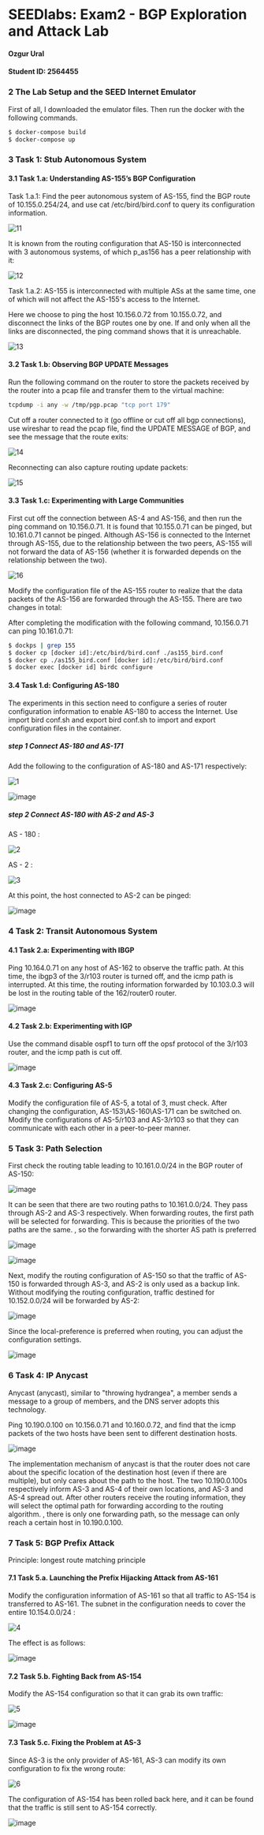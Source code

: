# SEEDlabs: Exam2 - BGP Exploration and Attack Lab

#### Ozgur Ural
#### Student ID: 2564455

### 2 The Lab Setup and the SEED Internet Emulator

First of all, I downloaded the emulator files. Then run the docker with the following commands.
```sh
$ docker-compose build
$ docker-compose up
```

### 3 Task 1: Stub Autonomous System
#### 3.1 Task 1.a: Understanding AS-155’s BGP Configuration

Task 1.a.1:  Find the peer autonomous system of AS-155, find the BGP route of 10.155.0.254/24, and use cat /etc/bird/bird.conf to query its configuration information.

![11](./exam2/11.png)

It is known from the routing configuration that AS-150 is interconnected with 3 autonomous systems, of which p_as156 has a peer relationship with it:

![12](./exam2/12.png)

Task 1.a.2: AS-155 is interconnected with multiple ASs at the same time, one of which will not affect the AS-155's access to the Internet.

Here we choose to ping the host 10.156.0.72 from 10.155.0.72, and disconnect the links of the BGP routes one by one. If and only when all the links are disconnected, the ping command shows that it is unreachable.

![13](./exam2/13.png)

#### 3.2 Task 1.b: Observing BGP UPDATE Messages

Run the following command on the router to store the packets received by the router into a pcap file and transfer them to the virtual machine:

```sh
tcpdump -i any -w /tmp/pgp.pcap "tcp port 179"
```

Cut off a router connected to it (go offline or cut off all bgp connections), use wireshar to read the pcap file, find the UPDATE MESSAGE of BGP, and see the message that the route exits:

![14](./exam2/14.png)

Reconnecting can also capture routing update packets:

![15](./exam2/15.png)

#### 3.3 Task 1.c: Experimenting with Large Communities

First cut off the connection between AS-4 and AS-156, and then run the ping command on 10.156.0.71. It is found that 10.155.0.71 can be pinged, but 10.161.0.71 cannot be pinged. Although AS-156 is connected to the Internet through AS-155, due to the relationship between the two peers, AS-155 will not forward the data of AS-156 (whether it is forwarded depends on the relationship between the two).

![16](./exam2/16.png)

Modify the configuration file of the AS-155 router to realize that the data packets of the AS-156 are forwarded through the AS-155. There are two changes in total:

After completing the modification with the following command, 10.156.0.71 can ping 10.161.0.71:

```sh
$ dockps | grep 155
$ docker cp [docker id]:/etc/bird/bird.conf ./as155_bird.conf
$ docker cp ./as155_bird.conf [docker id]:/etc/bird/bird.conf
$ docker exec [docker id] birdc configure
```

#### 3.4 Task 1.d: Configuring AS-180

The experiments in this section need to configure a series of router configuration information to enable AS-180 to access the Internet. Use import bird conf.sh and export bird conf.sh to import and export configuration files in the container.

##### step 1 Connect AS-180 and AS-171
Add the following to the configuration of AS-180 and AS-171 respectively:

![1](./exam2/1.png)

![image](https://user-images.githubusercontent.com/4716254/200151339-66a91046-8363-4cb6-843b-dfd03b422d52.png)

##### step 2 Connect AS-180 with AS-2 and AS-3

AS - 180 :  

![2](./exam2/2.png)

AS - 2 : 

![3](./exam2/3.png)

At this point, the host connected to AS-2 can be pinged:

![image](https://user-images.githubusercontent.com/4716254/200151497-52641730-3c4c-4e51-9e8a-14f6cd692aa7.png)

### 4 Task 2: Transit Autonomous System
#### 4.1 Task 2.a: Experimenting with IBGP

Ping 10.164.0.71 on any host of AS-162 to observe the traffic path. At this time, the ibgp3 of the 3/r103 router is turned off, and the icmp path is interrupted. At this time, the routing information forwarded by 10.103.0.3 will be lost in the routing table of the 162/router0 router.

![image](https://user-images.githubusercontent.com/4716254/200151589-ec8c6dd1-17a5-483c-a013-a1d17c862769.png)

#### 4.2 Task 2.b: Experimenting with IGP

Use the command disable ospf1 to turn off the opsf protocol of the 3/r103 router, and the icmp path is cut off.

![image](https://user-images.githubusercontent.com/4716254/200151613-17667106-2ec8-4651-8c49-4eebc6b2784e.png)


#### 4.3 Task 2.c: Configuring AS-5
Modify the configuration file of AS-5, a total of 3, must check. After changing the configuration, AS-153\AS-160\AS-171 can be switched on.
Modify the configurations of AS-5/r103 and AS-3/r103 so that they can communicate with each other in a peer-to-peer manner.

### 5 Task 3: Path Selection

First check the routing table leading to 10.161.0.0/24 in the BGP router of AS-150:

![image](https://user-images.githubusercontent.com/4716254/200151680-8bfde7a5-c7df-4e91-8ffe-13892e311b27.png)

It can be seen that there are two routing paths to 10.161.0.0/24. They pass through AS-2 and AS-3 respectively. When forwarding routes, the first path will be selected for forwarding. This is because the priorities of the two paths are the same. , so the forwarding with the shorter AS path is preferred

![image](https://user-images.githubusercontent.com/4716254/200151692-03cdc577-2e61-42dc-b4df-cc5b1f909098.png)

![image](https://user-images.githubusercontent.com/4716254/200151696-03fefb59-ec75-4d26-b906-af7fa7003215.png)

Next, modify the routing configuration of AS-150 so that the traffic of AS-150 is forwarded through AS-3, and AS-2 is only used as a backup link. Without modifying the routing configuration, traffic destined for 10.152.0.0/24 will be forwarded by AS-2:

![image](https://user-images.githubusercontent.com/4716254/200151711-e465ca48-2885-483a-a228-95d9dbaa1d12.png)

Since the local-preference is preferred when routing, you can adjust the configuration settings.

![image](https://user-images.githubusercontent.com/4716254/200151738-029a194f-f08a-4ff2-9732-669cee6e6c4a.png)


### 6 Task 4: IP Anycast
Anycast (anycast), similar to "throwing hydrangea", a member sends a message to a group of members, and the DNS server adopts this technology.
        
Ping 10.190.0.100 on 10.156.0.71 and 10.160.0.72, and find that the icmp packets of the two hosts have been sent to different destination hosts.

![image](https://user-images.githubusercontent.com/4716254/200151755-bd9f8eb3-f44e-4dff-933d-86addc7a7c6f.png)

The implementation mechanism of anycast is that the router does not care about the specific location of the destination host (even if there are multiple), but only cares about the path to the host. The two 10.190.0.100s respectively inform AS-3 and AS-4 of their own locations, and AS-3 and AS-4 spread out. After other routers receive the routing information, they will select the optimal path for forwarding according to the routing algorithm. , there is only one forwarding path, so the message can only reach a certain host in 10.190.0.100.

### 7 Task 5: BGP Prefix Attack

Principle: longest route matching principle

#### 7.1 Task 5.a. Launching the Prefix Hijacking Attack from AS-161

Modify the configuration information of AS-161 so that all traffic to AS-154 is transferred to AS-161. The subnet in the configuration needs to cover the entire 10.154.0.0/24 :

![4](./exam2/4.png)

The effect is as follows:

![image](https://user-images.githubusercontent.com/4716254/200151891-bc7fbfb4-3812-481f-a7cf-ab57eadf492b.png)


#### 7.2 Task 5.b. Fighting Back from AS-154

Modify the AS-154 configuration so that it can grab its own traffic:

![5](./exam2/5.png)

![image](https://user-images.githubusercontent.com/4716254/200151942-5601ea0f-b630-4891-a67d-bce1d2ade7c7.png)


#### 7.3 Task 5.c. Fixing the Problem at AS-3

Since AS-3 is the only provider of AS-161, AS-3 can modify its own configuration to fix the wrong route:

![6](./exam2/6.png)

The configuration of AS-154 has been rolled back here, and it can be found that the traffic is still sent to AS-154 correctly.

![image](https://user-images.githubusercontent.com/4716254/200152083-a503c40a-4e72-4625-b20f-ba8da159ab34.png)

